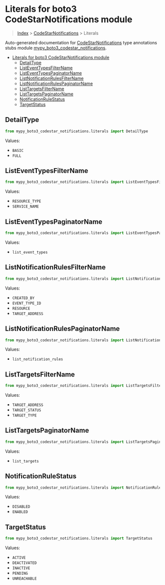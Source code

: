 # Literals for boto3 CodeStarNotifications module

> [Index](../README.md) > [CodeStarNotifications](./README.md) > Literals

Auto-generated documentation for
[CodeStarNotifications](https://boto3.amazonaws.com/v1/documentation/api/latest/reference/services/codestar-notifications.html#CodeStarNotifications)
type annotations stubs module
[mypy_boto3_codestar_notifications](https://pypi.org/project/mypy-boto3-codestar-notifications/).

- [Literals for boto3 CodeStarNotifications module](#literals-for-boto3-codestarnotifications-module)
  - [DetailType](#detailtype)
  - [ListEventTypesFilterName](#listeventtypesfiltername)
  - [ListEventTypesPaginatorName](#listeventtypespaginatorname)
  - [ListNotificationRulesFilterName](#listnotificationrulesfiltername)
  - [ListNotificationRulesPaginatorName](#listnotificationrulespaginatorname)
  - [ListTargetsFilterName](#listtargetsfiltername)
  - [ListTargetsPaginatorName](#listtargetspaginatorname)
  - [NotificationRuleStatus](#notificationrulestatus)
  - [TargetStatus](#targetstatus)

## DetailType

```python
from mypy_boto3_codestar_notifications.literals import DetailType
```

Values:

- `BASIC`
- `FULL`

## ListEventTypesFilterName

```python
from mypy_boto3_codestar_notifications.literals import ListEventTypesFilterName
```

Values:

- `RESOURCE_TYPE`
- `SERVICE_NAME`

## ListEventTypesPaginatorName

```python
from mypy_boto3_codestar_notifications.literals import ListEventTypesPaginatorName
```

Values:

- `list_event_types`

## ListNotificationRulesFilterName

```python
from mypy_boto3_codestar_notifications.literals import ListNotificationRulesFilterName
```

Values:

- `CREATED_BY`
- `EVENT_TYPE_ID`
- `RESOURCE`
- `TARGET_ADDRESS`

## ListNotificationRulesPaginatorName

```python
from mypy_boto3_codestar_notifications.literals import ListNotificationRulesPaginatorName
```

Values:

- `list_notification_rules`

## ListTargetsFilterName

```python
from mypy_boto3_codestar_notifications.literals import ListTargetsFilterName
```

Values:

- `TARGET_ADDRESS`
- `TARGET_STATUS`
- `TARGET_TYPE`

## ListTargetsPaginatorName

```python
from mypy_boto3_codestar_notifications.literals import ListTargetsPaginatorName
```

Values:

- `list_targets`

## NotificationRuleStatus

```python
from mypy_boto3_codestar_notifications.literals import NotificationRuleStatus
```

Values:

- `DISABLED`
- `ENABLED`

## TargetStatus

```python
from mypy_boto3_codestar_notifications.literals import TargetStatus
```

Values:

- `ACTIVE`
- `DEACTIVATED`
- `INACTIVE`
- `PENDING`
- `UNREACHABLE`
